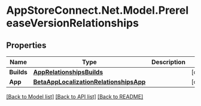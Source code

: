 # AppStoreConnect.Net.Model.PrereleaseVersionRelationships

## Properties

Name | Type | Description | Notes
------------ | ------------- | ------------- | -------------
**Builds** | [**AppRelationshipsBuilds**](AppRelationshipsBuilds.md) |  | [optional] 
**App** | [**BetaAppLocalizationRelationshipsApp**](BetaAppLocalizationRelationshipsApp.md) |  | [optional] 

[[Back to Model list]](../README.md#documentation-for-models) [[Back to API list]](../README.md#documentation-for-api-endpoints) [[Back to README]](../README.md)

